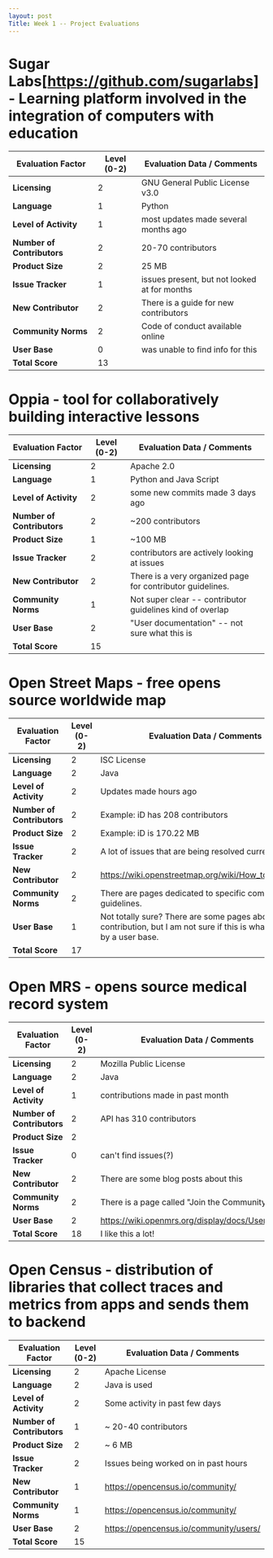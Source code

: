```yaml
---
layout: post
Title: Week 1 -- Project Evaluations
---
```

# Sugar Labs[https://github.com/sugarlabs] - Learning platform involved in the integration of computers with education
| Evaluation Factor          | Level (0-2)  | Evaluation Data / Comments |
|---|---|---|
| __Licensing__              |       2     | GNU General Public License v3.0
| __Language__               |       1             |    Python
| __Level of Activity__      |       1     |  most updates made several months ago
| __Number of Contributors__ |       2         |   20-70 contributors
| __Product Size__           |       2            |    25 MB
| __Issue Tracker__          |       1    |  issues present, but not looked at for months
| __New Contributor__        |       2     |  There is a guide for new contributors
| __Community Norms__        |       2        | Code of conduct available online
| __User Base__              |       0        |  was unable to find info for this
| __Total Score__            |       13                 |

# Oppia - tool for collaboratively building interactive lessons 
| Evaluation Factor          | Level (0-2)  | Evaluation Data / Comments |
|---|---|---|
| __Licensing__              |      2 |          Apache 2.0       |
| __Language__               |   1    |               Python and Java Script  |
| __Level of Activity__      |      2 |           some new commits made 3 days ago      |
| __Number of Contributors__ |     2  |             ~200 contributors    |
| __Product Size__           |  1     |              ~100 MB   |
| __Issue Tracker__          |   2    |         contributors are actively looking at issues     |
| __New Contributor__        |  2     |             There is a very organized page for contributor guidelines.   |
| __Community Norms__        |  1     |             Not super clear -- contributor guidelines kind of overlap    |
| __User Base__              |     2  |          "User documentation" -- not sure what this is       |
| __Total Score__            |    15   |                 |

# Open Street Maps - free opens source worldwide map
| Evaluation Factor          | Level (0-2)  | Evaluation Data / Comments |
|---|---|---|
| __Licensing__              |    2   |               ISC License  |
| __Language__               |     2  |        Java         |
| __Level of Activity__      |     2  |          Updates made hours ago       |
| __Number of Contributors__ |      2 |             Example: iD has 208 contributors    |
| __Product Size__           |    2   |             Example: iD is 170.22 MB    |
| __Issue Tracker__          |  2     |         A lot of issues that are being resolved currently        |
| __New Contributor__        |    2  |       https://wiki.openstreetmap.org/wiki/How_to_contribute        |
| __Community Norms__        |    2   |       There are pages dedicated to specific community guidelines.         |
| __User Base__              |    1   |       Not totally sure? There are some pages about user contribution, but I am not sure if this is what is meant by a user base.          |
| __Total Score__            |    17   |                 |

# Open MRS -  opens source medical record system
| Evaluation Factor          | Level (0-2)  | Evaluation Data / Comments |
|---|---|---|
| __Licensing__              |   2    |      Mozilla Public License           |
| __Language__               |    2   |    Java             |
| __Level of Activity__      |    1  |     contributions made in past month           |
| __Number of Contributors__ |     2  |           API has 310 contributors        |
| __Product Size__           |      2 |                  |
| __Issue Tracker__          |     0  |        can't find issues(?)       |
| __New Contributor__        |    2   |        There are some blog posts about this         |
| __Community Norms__        |    2   |           There is a page called "Join the Community"      |
| __User Base__              |    2   |           https://wiki.openmrs.org/display/docs/User+Guide      |
| __Total Score__            |    18   |           I like this a lot!      |

# Open Census - distribution of libraries that collect traces and metrics from apps and sends them to backend
| Evaluation Factor          | Level (0-2)  | Evaluation Data / Comments |
|---|---|---|
| __Licensing__              |    2   |            Apache License     |
| __Language__               |    2   |    Java is used             |
| __Level of Activity__      |   2    |      Some activity in past few days           |
| __Number of Contributors__ |  1     |       ~ 20-40 contributors          |
| __Product Size__           |    2   |     ~ 6 MB            |
| __Issue Tracker__          |    2   |       Issues being worked on in past hours          |
| __New Contributor__        |   1    |        https://opencensus.io/community/         |
| __Community Norms__        |    1   |       https://opencensus.io/community/          |
| __User Base__              |   2    |             https://opencensus.io/community/users/    |
| __Total Score__            |    15   |                 |
